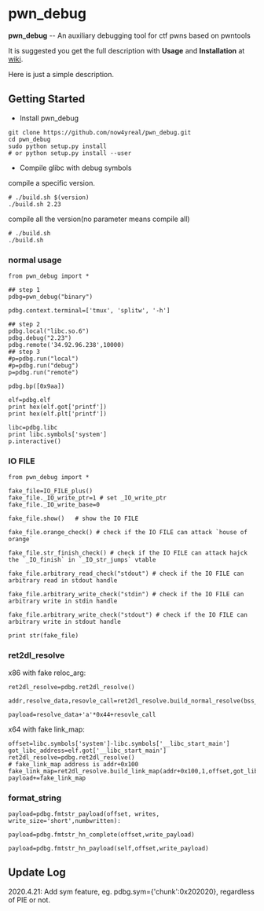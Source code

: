# pwn_debug

**pwn_debug** -- An auxiliary debugging tool for ctf pwns based on pwntools

It is suggested you get the full description with **Usage** and **Installation** at [wiki](https://github.com/ray-cp/pwn_debug/wiki).

Here is just a simple description.

## Getting Started

* Install pwn_debug
```
git clone https://github.com/now4yreal/pwn_debug.git
cd pwn_debug
sudo python setup.py install 
# or python setup.py install --user
```

* Compile glibc with debug symbols

compile a specific version.
```
# ./build.sh $(version)
./build.sh 2.23
```

compile all the version(no parameter means compile all)
```
# ./build.sh  
./build.sh 
```


### normal usage

```
from pwn_debug import *

## step 1
pdbg=pwn_debug("binary")

pdbg.context.terminal=['tmux', 'splitw', '-h']

## step 2
pdbg.local("libc.so.6")
pdbg.debug("2.23")
pdbg.remote('34.92.96.238',10000)
## step 3
#p=pdbg.run("local")
#p=pdbg.run("debug")
p=pdbg.run("remote")

pdbg.bp([0x9aa])

elf=pdbg.elf
print hex(elf.got['printf'])
print hex(elf.plt['printf'])

libc=pdbg.libc
print libc.symbols['system']
p.interactive()

```

### IO FILE

```
from pwn_debug import *

fake_file=IO_FILE_plus()
fake_file._IO_write_ptr=1 # set _IO_write_ptr
fake_file._IO_write_base=0

fake_file.show()   # show the IO FILE

fake_file.orange_check() # check if the IO FILE can attack `house of orange`

fake_file.str_finish_check() # check if the IO FILE can attack hajck the `_IO_finish` in `_IO_str_jumps` vtable

fake_file.arbitrary_read_check("stdout") # check if the IO FILE can arbitrary read in stdout handle

fake_file.arbitrary_write_check("stdin") # check if the IO FILE can arbitrary write in stdin handle

fake_file.arbitrary_write_check("stdout") # check if the IO FILE can arbitrary write in stdout handle

print str(fake_file)
```

### ret2dl_resolve

x86 with fake reloc_arg:
```
ret2dl_resolve=pdbg.ret2dl_resolve()

addr,resolve_data,resovle_call=ret2dl_resolve.build_normal_resolve(bss_addr,'system',bss_addr+0x400)

payload=resolve_data+'a'*0x44+resovle_call
```

x64 with fake link_map:

```
offset=libc.symbols['system']-libc.symbols['__libc_start_main']
got_libc_address=elf.got['__libc_start_main']
ret2dl_resolve=pdbg.ret2dl_resolve()
# fake_link_map address is addr+0x100 
fake_link_map=ret2dl_resolve.build_link_map(addr+0x100,1,offset,got_libc_address)
payload+=fake_link_map
```

### format_string

```
payload=pdbg.fmtstr_payload(offset, writes, write_size='short',numbwritten):

payload=pdbg.fmtstr_hn_complete(offset,write_payload)

payload=pdbg.fmtstr_hn_payload(self,offset,write_payload)
```

## Update Log
2020.4.21: Add sym feature, eg. pdbg.sym={'chunk':0x202020}, regardless of PIE or not.
